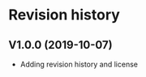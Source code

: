 Revision history
=================

V1.0.0 (2019-10-07)
----------------------
* Adding revision history and license

